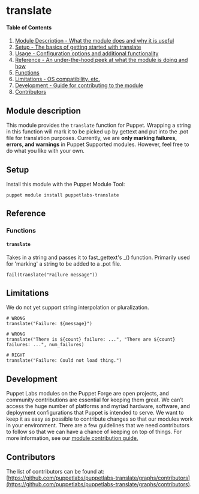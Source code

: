 # translate

#### Table of Contents

1. [Module Description - What the module does and why it is useful](#module-description)
1. [Setup - The basics of getting started with translate](#setup)
1. [Usage - Configuration options and additional functionality](#usage)
1. [Reference - An under-the-hood peek at what the module is doing and how](#reference)
  1. [Functions](#functions)
1. [Limitations - OS compatibility, etc.](#limitations)
1. [Development - Guide for contributing to the module](#development)
1. [Contributors](#contributors)

## Module description

This module provides the `translate` function for Puppet. Wrapping a string in this function will mark it to be picked up by gettext and put into the .pot file for translation purposes. Currently, we are **only marking failures, errors, and warnings** in Puppet Supported modules. However, feel free to do what you like with your own. 

## Setup

Install this module with the Puppet Module Tool:
```shell
puppet module install puppetlabs-translate
```

## Reference

### Functions
#### `translate`
Takes in a string and passes it to fast_gettext's _() function. Primarily used for 'marking' a string to be added to a .pot file.

```puppet
fail(translate("Failure message"))
```

## Limitations

We do not yet support string interpolation or pluralization.

```puppet
# WRONG
translate("Failure: ${message}")

# WRONG
translate("There is ${count} failure: ...", "There are ${count} failures: ...", num_failures)

# RIGHT
translate("Failure: Could not load thing.")
```

## Development

Puppet Labs modules on the Puppet Forge are open projects, and community contributions are essential for keeping them great. We can’t access the huge number of platforms and myriad hardware, software, and deployment configurations that Puppet is intended to serve. We want to keep it as easy as possible to contribute changes so that our modules work in your environment. There are a few guidelines that we need contributors to follow so that we can have a chance of keeping on top of things. For more information, see our [module contribution guide.](https://docs.puppetlabs.com/forge/contributing.html)

## Contributors

The list of contributors can be found at: [https://github.com/puppetlabs/puppetlabs-translate/graphs/contributors](https://github.com/puppetlabs/puppetlabs-translate/graphs/contributors).
